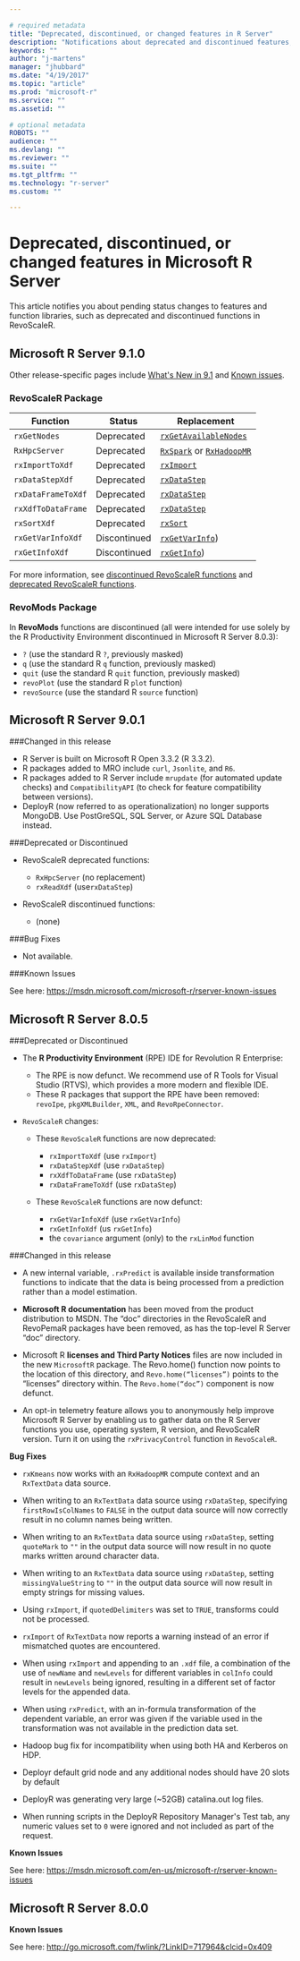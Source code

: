 ```yaml
---

# required metadata
title: "Deprecated, discontinued, or changed features in R Server"
description: "Notifications about deprecated and discontinued features, packages, and functions in Microsoft R packages."
keywords: ""
author: "j-martens"
manager: "jhubbard"
ms.date: "4/19/2017"
ms.topic: "article"
ms.prod: "microsoft-r"
ms.service: ""
ms.assetid: ""

# optional metadata
ROBOTS: ""
audience: ""
ms.devlang: ""
ms.reviewer: ""
ms.suite: ""
ms.tgt_pltfrm: ""
ms.technology: "r-server"
ms.custom: ""

---
```

# Deprecated, discontinued, or changed features in Microsoft R Server

This article notifies you about pending status changes to features and function libraries, such as deprecated and discontinued functions in RevoScaleR.

## Microsoft R Server 9.1.0

Other release-specific pages include [What's New in 9.1](../rserver-whats-new.md) and [Known issues](../rserver-known-issues.md).

### RevoScaleR Package

|Function| Status | Replacement |
|-----------|----|--------|
|`rxGetNodes` | Deprecated | [`rxGetAvailableNodes`](../scaler/packagehelp/rxGetAvailableNodes.md)| 
|`RxHpcServer` | Deprecated | [`RxSpark`](../scaler/packagehelp/rxSpark.md) or [`RxHadoopMR`](../scaler/packagehelp/rxHadoopMR.md)| 
|`rxImportToXdf` | Deprecated | [`rxImport`](../scaler/packagehelp/rxImport.md) |
|`rxDataStepXdf` | Deprecated | [`rxDataStep`](../scaler/packagehelp/rxDataStep.md) |
|`rxDataFrameToXdf` | Deprecated | [`rxDataStep`](../scaler/packagehelp/rxDataStep.md) |
|`rxXdfToDataFrame` | Deprecated | [`rxDataStep`](../scaler/packagehelp/rxDataStep.md) |
|`rxSortXdf` | Deprecated | [`rxSort`](../scaler/packagehelp/rxSortXdf.md) |
|`rxGetVarInfoXdf` |Discontinued |[`rxGetVarInfo`](../scaler/packagehelp/rxGetVarInfoXdf.md))|
|`rxGetInfoXdf` |Discontinued |[`rxGetInfo`](../scaler/packagehelp/rxGetInfoXdf.md))|

For more information, see [discontinued RevoScaleR functions](../r-reference/revoscaler/revoscaler-defunct.md) and [deprecated RevoScaleR functions](../scaler/packagehelp/RevoScaleR-deprecated.md).

### RevoMods Package

In **RevoMods** functions are discontinued (all were intended for use solely by the R Productivity Environment discontinued in Microsoft R Server 8.0.3):

+ `?` (use the standard R `?`, previously masked)
+ `q` (use the standard R `q` function, previously masked)
+ `quit` (use the standard R `quit` function, previously masked)
+ `revoPlot` (use the standard R `plot` function)
+ `revoSource` (use the standard R `source` function)
 
## Microsoft R Server 9.0.1

###Changed in this release

+ R Server is built on Microsoft R Open 3.3.2 (R 3.3.2).
+ R packages added to MRO include `curl`, `Jsonlite`, and `R6`.
+ R packages added to R Server include `mrupdate` (for automated update checks) and `CompatibilityAPI` (to check for feature compatibility between versions).
+ DeployR (now referred to as operationalization) no longer supports MongoDB. Use PostGreSQL, SQL Server, or Azure SQL Database instead.

###Deprecated or Discontinued

+ RevoScaleR deprecated functions:
    + `RxHpcServer` (no replacement)
    + `rxReadXdf` (use`rxDataStep`)

+ RevoScaleR discontinued functions:
    + (none)
     	

###Bug Fixes

+ Not available.

###Known Issues

See here: https://msdn.microsoft.com/microsoft-r/rserver-known-issues

## Microsoft R Server 8.0.5

###Deprecated or Discontinued

+ The **R Productivity Environment** (RPE) IDE for Revolution R Enterprise:
  + The RPE is now defunct. We recommend use of R Tools for Visual Studio (RTVS), which provides a more modern and flexible IDE.
  + These R packages that support the RPE have been removed: `revoIpe`, `pkgXMLBuilder`, `XML`, and `RevoRpeConnector`.

+ `RevoScaleR` changes:
    + These `RevoScaleR` functions are now deprecated:
	    + `rxImportToXdf` (use `rxImport`)
	    + `rxDataStepXdf` (use `rxDataStep`)
	    + `rxXdfToDataFrame` (use `rxDataStep`)
	    + `rxDataFrameToXdf` (use `rxDataStep`)

    + These `RevoScaleR` functions are now defunct:
    	+ `rxGetVarInfoXdf` (use `rxGetVarInfo`)
    	+ `rxGetInfoXdf` (us `rxGetInfo`)
    	+ the `covariance` argument (only) to the `rxLinMod` function

###Changed in this release

+  A new internal variable, `.rxPredict` is available inside transformation functions to indicate that the data is being processed from a prediction rather than a model estimation.

+ **Microsoft R documentation** has been moved from the product distribution to MSDN. The “doc” directories in the RevoScaleR and RevoPemaR packages have been removed, as has the top-level R Server “doc” directory.

+ Microsoft R **licenses and Third Party Notices** files are now included in the new `MicrosoftR` package. The Revo.home() function now points to the location of this directory, and `Revo.home(“licenses”)` points to the “licenses” directory within. The `Revo.home(“doc”)` component is now defunct.

+ An opt-in telemetry feature allows you to anonymously help improve Microsoft R Server by enabling us to gather data on the R Server functions you use, operating system, R version, and RevoScaleR version. Turn it on using the `rxPrivacyControl` function in `RevoScaleR`.

**Bug Fixes**

+ `rxKmeans` now works with an `RxHadoopMR` compute context and an `RxTextData` data source.

+ When writing to an `RxTextData` data source using
`rxDataStep`, specifying `firstRowIsColNames` to `FALSE` in
the output data source will now correctly result in no
column names being written.

+ When writing to an `RxTextData` data source using
`rxDataStep`, setting `quoteMark` to `""` in the output data
source will now result in no quote marks written around
character data.

+ When writing to an `RxTextData` data source using
`rxDataStep`, setting `missingValueString` to `""` in the
output data source will now result in empty strings for
missing values.

+ Using `rxImport`, if `quotedDelimiters` was set to `TRUE`,
transforms could not be processed.

+ `rxImport` of `RxTextData` now reports a warning instead of
an error if mismatched quotes are encountered.

+ When using `rxImport` and appending to an `.xdf` file, a
combination of the use of `newName` and `newLevels` for
different variables in `colInfo` could result in `newLevels`
being ignored, resulting in a different set of factor levels
for the appended data.

+ When using `rxPredict`, with an in-formula transformation of
the dependent variable, an error was given if the variable
used in the transformation was not available in the
prediction data set.

+ Hadoop bug fix for incompatibility when using both HA and Kerberos on HDP.

+ Deployr default grid node and any additional nodes should have 20 slots by default

+ DeployR was generating very large (~52GB) catalina.out log files.

+ When running scripts in the DeployR Repository Manager's Test tab, any numeric values set to `0` were ignored and not included as part of the request.

**Known Issues**

See here: https://msdn.microsoft.com/en-us/microsoft-r/rserver-known-issues

## Microsoft R Server 8.0.0

**Known Issues**

See here: http://go.microsoft.com/fwlink/?LinkID=717964&clcid=0x409
